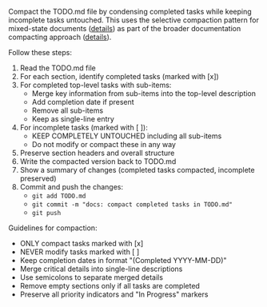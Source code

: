 Compact the TODO.md file by condensing completed tasks while keeping incomplete tasks untouched.
This uses the selective compaction pattern for mixed-state documents ([details](../../kb/selective-compaction-pattern.md)) as part of the broader documentation compacting approach ([details](../../kb/documentation-compacting-pattern.md)).

Follow these steps:
1. Read the TODO.md file
2. For each section, identify completed tasks (marked with [x])
3. For completed top-level tasks with sub-items:
   - Merge key information from sub-items into the top-level description
   - Add completion date if present
   - Remove all sub-items
   - Keep as single-line entry
4. For incomplete tasks (marked with [ ]):
   - KEEP COMPLETELY UNTOUCHED including all sub-items
   - Do not modify or compact these in any way
5. Preserve section headers and overall structure
6. Write the compacted version back to TODO.md
7. Show a summary of changes (completed tasks compacted, incomplete preserved)
8. Commit and push the changes:
   - `git add TODO.md`
   - `git commit -m "docs: compact completed tasks in TODO.md"`
   - `git push`

Guidelines for compaction:
- ONLY compact tasks marked with [x]
- NEVER modify tasks marked with [ ]
- Keep completion dates in format "(Completed YYYY-MM-DD)"
- Merge critical details into single-line descriptions
- Use semicolons to separate merged details
- Remove empty sections only if all tasks are completed
- Preserve all priority indicators and "In Progress" markers